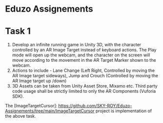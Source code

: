 # Eduzo Assignements
 
# Task 1
1. Develop an infinite running game in Unity 3D, with the character controlled by an AR Image Target instead of keyboard actions. The Play mode will open up the webcam, and the character on the screen will move according to the movement in the AR Target Marker shown to the webcam. 
2. Actions to include - Lane Change (Left Right, Controlled by moving the AR Image target sideways), Jump and Crouch (Controlled by moving the AR Image target up /down) 
3. 3D Assets can be taken from Unity Asset Store, Mixamo etc. Third party code usage shall be strictly limited to only the AR Components (Vuforia SDK).

The [ImageTargetCursor]: https://github.com/SKY-ROY/Eduzo-Assignements/tree/main/ImageTargetCursor project is implementation of the above task.